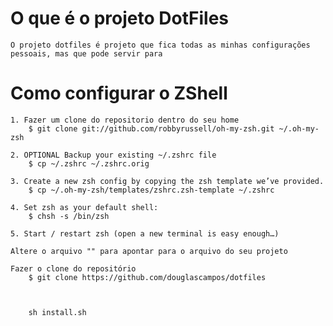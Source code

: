 O que é o projeto DotFiles
==========================

	O projeto dotfiles é projeto que fica todas as minhas configurações pessoais, mas que pode servir para 



Como configurar o ZShell
=========================
	1. Fazer um clone do repositorio dentro do seu home
		$ git clone git://github.com/robbyrussell/oh-my-zsh.git ~/.oh-my-zsh

	2. OPTIONAL Backup your existing ~/.zshrc file
		$ cp ~/.zshrc ~/.zshrc.orig

	3. Create a new zsh config by copying the zsh template we’ve provided.
		$ cp ~/.oh-my-zsh/templates/zshrc.zsh-template ~/.zshrc

	4. Set zsh as your default shell:
		$ chsh -s /bin/zsh

	5. Start / restart zsh (open a new terminal is easy enough…)

	Altere o arquivo "" para apontar para o arquivo do seu projeto

	Fazer o clone do repositório
		$ git clone https://github.com/douglascampos/dotfiles



		sh install.sh

